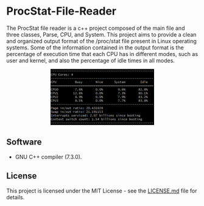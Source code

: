 # ProcStat-File-Reader

The ProcStat file reader is a c++ project composed of the main file and three classes, Parse, CPU, and System. This project aims to provide a clean and organized output format of the /proc/stat file present in Linux operating systems. Some of the information contained in the output format is the percentage of execution time that each CPU has in different modes, such as user and kernel, and also the percentage of idle times in all modes.

<p align="center">
  <img src="img/output.png">
</p>

## Software

* GNU C++ compiler (7.3.0).

## License

This project is licensed under the MIT License - see the [LICENSE.md](LICENSE.md) file for details.
